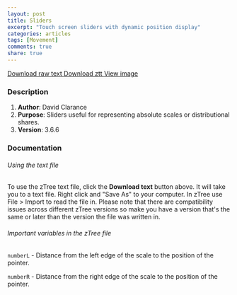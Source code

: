 ```yaml
---
layout: post
title: Sliders
excerpt: "Touch screen sliders with dynamic position display"
categories: articles
tags: [Movement]
comments: true
share: true
---
```


<div class="btn-group">
 <a href="https://raw.githubusercontent.com/davidclarance/zTree/gh-pages/CodeSnippets/Sliders/TouchScreenSlider.txt" class="btn">Download raw text </a>
 <a href="https://github.com/davidclarance/zTree/blob/gh-pages/CodeSnippets/Sliders/TouchScreenSlider.ztt" class="btn">Download ztt </a>
 <a href="https://github.com/davidclarance/zTree/blob/gh-pages/CodeSnippets/Sliders/TouchScreenSlider.png" class="btn">View image</a>
</div>





### Description

1. **Author**: David Clarance 
2. **Purpose**: Sliders useful for representing absolute scales or distributional shares. 
3. **Version**: 3.6.6


### Documentation

###### Using the text file

To use the zTree text file, click the **Download text** button above. It will take you to a text file. Right click and "Save As" to your computer. In zTree use File > Import to read the file in. Please note that there are compatibility issues across different zTree versions so make you have a version that's the same or later than the version the file was written in.

###### Important variables in the zTree file

`numberL` - Distance from the left edge of the scale to the position of the pointer.

`numberR` - Distance from the right edge of the scale to the position of the pointer.





